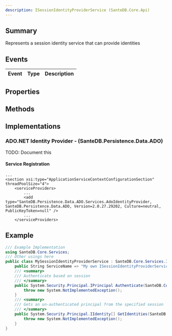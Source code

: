 ```yaml
---
description: ISessionIdentityProviderService (SanteDB.Core.Api)
---
```


## Summary
Represents a session identity service that can provide identities

## Events

|Event|Type|Description|
|-|-|-|

## Properties


## Methods


## Implementations


### ADO.NET Identity Provider - (SanteDB.Persistence.Data.ADO)
TODO: Document this

#### Service Registration
```markup
...
<section xsi:type="ApplicationServiceContextConfigurationSection" threadPoolSize="4">
	<serviceProviders>
		...
		<add type="SanteDB.Persistence.Data.ADO.Services.AdoIdentityProvider, SanteDB.Persistence.Data.ADO, Version=2.0.27.29202, Culture=neutral, PublicKeyToken=null" />
		...
	</serviceProviders>
```
## Example
```csharp
/// Example Implementation
using SanteDB.Core.Services;
/// Other usings here
public class MySessionIdentityProviderService : SanteDB.Core.Services.ISessionIdentityProviderService { 
	public String ServiceName => "My own ISessionIdentityProviderService service";
	/// <summary>
	/// Authenticate based on session
	/// </summary>
	public System.Security.Principal.IPrincipal Authenticate(SanteDB.Core.Security.ISession session){
		throw new System.NotImplementedException();
	}
	/// <summary>
	/// Gets an un-authenticated principal from the specified session
	/// </summary>
	public System.Security.Principal.IIdentity[] GetIdentities(SanteDB.Core.Security.ISession session){
		throw new System.NotImplementedException();
	}
}
```
